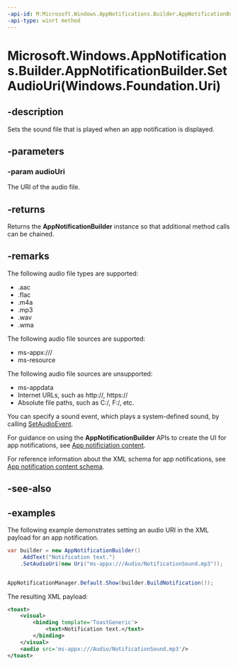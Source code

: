 ```yaml
---
-api-id: M:Microsoft.Windows.AppNotifications.Builder.AppNotificationBuilder.SetAudioUri(Windows.Foundation.Uri)
-api-type: winrt method
---
```


# Microsoft.Windows.AppNotifications.Builder.AppNotificationBuilder.SetAudioUri(Windows.Foundation.Uri)

<!--
public Microsoft.Windows.AppNotifications.Builder.AppNotificationBuilder SetAudioUri (System.Uri audioUri);
-->


## -description

Sets the sound file that is played when an app notification is displayed.

## -parameters

### -param audioUri

The URI of the audio file.

## -returns

Returns the **AppNotificationBuilder** instance so that additional method calls can be chained.

## -remarks

The following audio file types are supported:

- .aac
- .flac
- .m4a
- .mp3
- .wav
- .wma

The following audio file sources are supported:

- ms-appx:///
- ms-resource

The following audio file sources are unsupported:

- ms-appdata
- Internet URLs, such as http://, https://
- Absolute file paths, such as C:/, F:/, etc.

You can specify a sound event, which plays a system-defined sound, by calling [SetAudioEvent](xref:Microsoft.Windows.AppNotifications.Builder.AppNotificationBuilder.SetAudioEvent(Microsoft.Windows.AppNotifications.Builder.AppNotificationSoundEvent,Microsoft.Windows.AppNotifications.Builder.AppNotificationAudioLooping)).

For guidance on using the **AppNotificationBuilder** APIs to create the UI for app notifications, see [App notificiation content](/windows/apps/design/shell/tiles-and-notifications/adaptive-interactive-toasts).

For reference information about the XML schema for app notifications, see [App notification content schema](/windows/apps/design/shell/tiles-and-notifications/toast-schema).

## -see-also

## -examples

The following example demonstrates setting an audio URI in the XML payload for an app notification.

```csharp
var builder = new AppNotificationBuilder()
    .AddText("Notification text.")
    .SetAudioUri(new Uri("ms-appx:///Audio/NotificationSound.mp3"));


AppNotificationManager.Default.Show(builder.BuildNotification());
```

The resulting XML payload:

```xml
<toast>
    <visual>
        <binding template='ToastGeneric'>
            <text>Notification text.</text>
        </binding>
    </visual>
    <audio src='ms-appx:///Audio/NotificationSound.mp3'/>
</toast>
```


